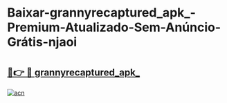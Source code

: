 # Baixar-grannyrecaptured_apk_-Premium-Atualizado-Sem-Anúncio-Grátis-njaoi

# <h2><a href="https://l7g1os.esa.edu.pl?src=grannyrecaptured_apk_&ref=njaoi">🔗👉 🔴 grannyrecaptured_apk_</a></h2>

[![acn](https://github.com/user-attachments/assets/0f9c940e-d8b0-45ae-aac7-cd30a18b3e1c)](https://l7g1os.esa.edu.pl?src=grannyrecaptured_apk_&ref=njaoi)

